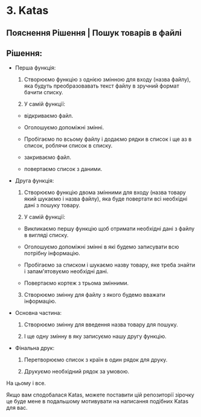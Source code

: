 # 3. Katas

## Пояснення Рішення | Пошук товарів в файлі

## Рішення:

- Перша функція:
  1. Створюємо функцію з однією змінною для входу (назва файлу), яка будуть преобразовавать текст файлу в зручний формат бачити списку.

  2. У самій функції:
    - відкриваємо файл.

    - Оголошуємо допоміжні змінні.

    - Пробігаємо по всьому файлу і додаємо рядки в список і ще аз в список, роблячи список в списку.

    - закриваємо файл.

    - повертаємо список з даними.

- Друга функція:
  1.  Створюємо функцію двома змінними для входу (назва товару який шукаємо і назва файлу), яка буде повертати всі необхідні дані з пошуку товару.

  2. У самій функції:

    - Викликаємо першу функцію щоб отримати необхідні дані з файлу в вигляді списку.

    - Оголошуємо допоміжні змінні в які будемо записувати всю потрібну інформацію.

    - Пробігаємо за списком і шукаємо назву товару, яке треба знайти і запам'ятовуємо необхідні дані.

    - Повертаємо кортеж з трьома змінними.

  3. Створюємо змінну для файлу з якого будемо вважати інформацію.

- Основна частина:
   1. Створюємо змінну для введення назва товару для пошуку.

   2. І ще одну змінну в яку записуємо нашу другу функцію.

- Фінальна друк:

    1. Перетворюємо список з країн в один рядок для друку.

    2. Друкуємо необхідний рядок за умовою.

На цьому і все.

Якщо вам сподобалася Katas, можете поставити цій репозиторії зірочку це буде мене в подальшому мотивувати на написання подібних Katas для вас.
